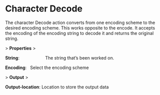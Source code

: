 # Character Decode

The character Decode action converts from one encoding scheme to the desired encoding scheme. This works opposite to the encode. It accepts the encoding of the encoding string to decode it and returns the original string.

&gt; **Properties**
&gt; 

**String**:                     The string that’s been worked on.

**Encoding**:               Select the encoding scheme

&gt; **Output**
&gt; 

**Output-location**: Location to store the output data